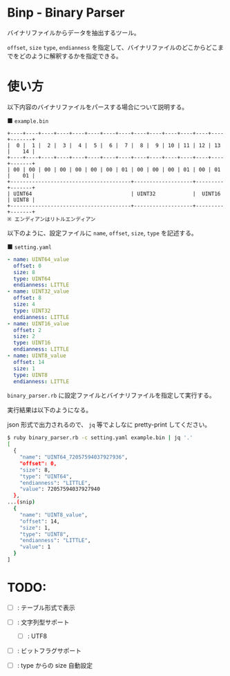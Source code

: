 # Binp - Binary Parser

バイナリファイルからデータを抽出するツール。

`offset`, `size` `type`, `endianness` を指定して、バイナリファイルのどこからどこまでをどのように解釈するかを指定できる。


# 使い方

以下内容のバイナリファイルをパースする場合について説明する。

■ `example.bin`

```
+----+----+----+----+----+----+----+----+----+----+----+----+----+----+-------+
|  0 |  1 |  2 |  3 |  4 |  5 |  6 |  7 |  8 |  9 | 10 | 11 | 12 | 13 |    14 |
+----+----+----+----+----+----+----+----+----+----+----+----+----+----+-------+
| 00 | 00 | 00 | 00 | 00 | 00 | 00 | 01 | 00 | 00 | 00 | 01 | 00 | 01 |    01 |
+---------------------------------------+-------------------+---------+-------+
| UINT64                                | UINT32            |  UINT16 | UINT8 |
+---------------------------------------+-------------------+---------+-------+
※ エンディアンはリトルエンディアン
```

以下のように、設定ファイルに `name`, `offset`, `size`, `type` を記述する。

■ `setting.yaml`

```yaml
- name: UINT64_value
  offset: 0
  size: 8
  type: UINT64
  endianness: LITTLE
- name: UINT32_value
  offset: 8
  size: 4
  type: UINT32
  endianness: LITTLE
- name: UINT16_value
  offset: 2
  size: 2
  type: UINT16
  endianness: LITTLE
- name: UINT8_value
  offset: 14
  size: 1
  type: UINT8
  endianness: LITTLE
```

`binary_parser.rb` に設定ファイルとバイナリファイルを指定して実行する。

実行結果は以下のようになる。

json 形式で出力されるので、 `jq` 等でよしなに pretty-print してください。

```sh
$ ruby binary_parser.rb -c setting.yaml example.bin | jq '.'
[
  {
    "name": "UINT64_72057594037927936",
    "offset": 0,
    "size": 8,
    "type": "UINT64",
    "endianness": "LITTLE",
    "value": 72057594037927940
  },
...(snip)
  {
    "name": "UINT8_value",
    "offset": 14,
    "size": 1,
    "type": "UINT8",
    "endianness": "LITTLE",
    "value": 1
  }
]
```

# TODO:

- [ ] : テーブル形式で表示
- [ ] : 文字列型サポート
    - [ ] : UTF8
- [ ] : ビットフラグサポート
- [ ] : type からの size 自動設定

